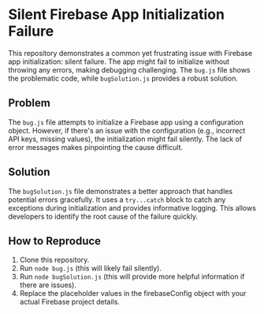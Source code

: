 # Silent Firebase App Initialization Failure

This repository demonstrates a common yet frustrating issue with Firebase app initialization: silent failure. The app might fail to initialize without throwing any errors, making debugging challenging.  The `bug.js` file shows the problematic code, while `bugSolution.js` provides a robust solution.

## Problem

The `bug.js` file attempts to initialize a Firebase app using a configuration object. However, if there's an issue with the configuration (e.g., incorrect API keys, missing values), the initialization might fail silently.  The lack of error messages makes pinpointing the cause difficult.

## Solution

The `bugSolution.js` file demonstrates a better approach that handles potential errors gracefully. It uses a `try...catch` block to catch any exceptions during initialization and provides informative logging.  This allows developers to identify the root cause of the failure quickly.

## How to Reproduce

1. Clone this repository.
2. Run `node bug.js` (this will likely fail silently).
3. Run `node bugSolution.js` (this will provide more helpful information if there are issues).
4. Replace the placeholder values in the firebaseConfig object with your actual Firebase project details.
